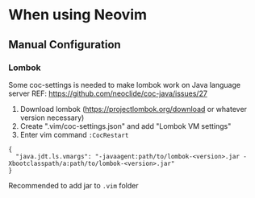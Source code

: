 # When using Neovim

## Manual Configuration

### Lombok

Some coc-settings is needed to make lombok work on Java language server
REF: https://github.com/neoclide/coc-java/issues/27

1. Download lombok (https://projectlombok.org/download or whatever version necessary)
2. Create ".vim/coc-settings.json" and add "Lombok VM settings"
3. Enter vim command `:CocRestart`

```
{
  "java.jdt.ls.vmargs": "-javaagent:path/to/lombok-<version>.jar -Xbootclasspath/a:path/to/lombok-<version>.jar"
}
```

Recommended to add jar to `.vim` folder
